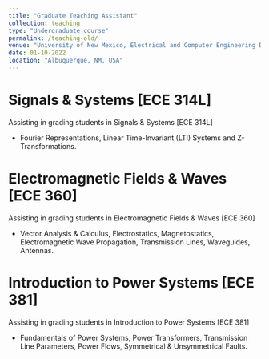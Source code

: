 ```yaml
---
title: "Graduate Teaching Assistant"
collection: teaching
type: "Undergraduate course"
permalink: /teaching-old/
venue: "University of New Mexico, Electrical and Computer Engineering Department"
date: 01-10-2022
location: "Albuquerque, NM, USA"
---
```


Signals & Systems [ECE 314L]
======
Assisting in grading students in Signals & Systems [ECE 314L]
- Fourier Representations, Linear Time-Invariant (LTI) Systems and Z-Transformations.

Electromagnetic Fields & Waves [ECE 360]
======
Assisting in grading students in Electromagnetic Fields & Waves [ECE 360]
- Vector Analysis & Calculus, Electrostatics, Magnetostatics, Electromagnetic Wave Propagation, Transmission Lines, Waveguides, Antennas.

Introduction to Power Systems [ECE 381]
======
Assisting in grading students in Introduction to Power Systems [ECE 381]
- Fundamentals of Power Systems, Power Transformers, Transmission Line Parameters, Power Flows, Symmetrical & Unsymmetrical Faults.
